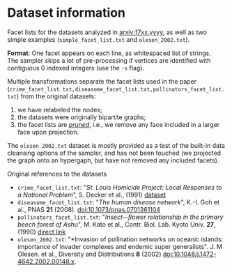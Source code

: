 # Dataset information

Facet lists for the datasets analyzed in [arxiv:17xx.yyyy](https://arxiv.org/abs/17xx.yyyy), as well as two simple examples (`simple_facet_list.txt` and `olesen_2002.txt`).

**Format**: One facet appears on each line, as whitespaced list of strings.<br>
The sampler skips a lot of pre-processing if vertices are identified with contiguous 0 indexed integers (use the `-s` flag).

Multiple transformations separate the facet lists used in the paper (`crime_facet_list.txt,diseasome_facet_list.txt,pollinators_facet_list.txt`) from the original datasets:

1. we have relabeled the nodes;
2. the datasets were originally bipartite graphs;
3. the facet lists are [*pruned*](../utilities/prune.py), i.e., we remove any face included in a larger face upon projection.

The `olesen_2002.txt` dataset is mostly provided as a test of the built-in data cleansing options of the sampler, and has not been touched (we projected the graph onto an hypergaph, but have not removed any included facets).

Original references to the datasets

* `crime_facet_list.txt`: "*St. Louis Homicide Project: Local Responses to a National Problem*", S. Decker et al., (1991) [dataset](http://konect.uni-koblenz.de/networks/moreno_crime) <br/>
* `diseasome_facet_list.txt`: "*The human disease network*", K.-I. Goh et al., PNAS **21** (2008). [doi:10.1073/pnas.0701361104](https://dx.doi.org/10.1073/pnas.0701361104)<br/>
* `pollinators_facet_list.txt`: "*Insect--flower relationship in the primary beech forest of Ashu*", M. Kato et al., Contr. Biol. Lab. Kyoto Univ. **27**, (1990) [direct link](https://www.researchgate.net/profile/Takao_Itino/publication/236969168_Insect-flower_relationship_in_the_primary_beech_forest_of_Ashu_Kyoto_An_overview_of_the_flowering_phenology_and_the_seasonal_pattern_of_insect_visits/links/53d5f0df0cf2a7fbb2ea62c4.pdf)<br/>
* `olesen_2002.txt`: "*Invasion of pollination networks on oceanic islands: importance of invader complexes and endemic super generalists".  J. M Olesen. et al., Diversity and Distributions **8** (2002) [doi:10.1046/j.1472-4642.2002.00148.x](https://dx.doi.org/10.1046/j.1472-4642.2002.00148.x).